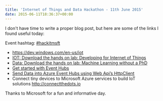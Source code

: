 ```yaml
---
title: 'Internet of Things and Data Hackathon - 11th June 2015'
date: 2015-06-11T18:36:37+00:00
---
```

I don't have time to write a proper blog post, but here are some of the links I found useful today:

Event hashtag: [#hackitmsft](https://twitter.com/search?q=%23hackitmsft)

  * <https://dev.windows.com/en-us/iot>
  * [IOT: Download the hands on lab: Developing for Internet of Things](http://1drv.ms/17Ndw1P)
  * [Data: Download the hands on lab: Machine Learning without a PhD](http://1drv.ms/1F7UUcr)
  * [Get started with Event Hubs](https://azure.microsoft.com/en-gb/documentation/articles/service-bus-event-hubs-csharp-ephcs-getstarted/)
  * [Send Data into Azure Event Hubs using Web Api’s HttpClient](https://blogs.endjin.com/2015/02/send-data-into-azure-event-hubs-using-web-apis-httpclient/)
  * <div class="repository-description">
      Connect tiny devices to Microsoft Azure services to build IoT solutions <a href="http://connectthedots.io/" rel="nofollow">http://connectthedots.io</a>
    </div>

Thanks to Microsoft for a fun and informative day.